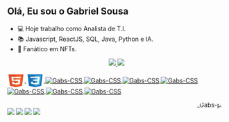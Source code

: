 ## Olá, Eu sou o Gabriel Sousa

- 💻 Hoje trabalho como Analista de T.I.
- 📚 Javascript, ReactJS, SQL, Java, Python e IA.
- 🎨 Fanático em NFTs.

<div align="center">
  <a href="https://github.com/gabrelo">
  <img height="180em" src="https://github-readme-stats.vercel.app/api?username=gabrelo&show_icons=true&theme=gruvbox&include_all_commits=true&count_private=true"/>
  <img height="180em" src="https://github-readme-stats.vercel.app/api/top-langs/?username=gabrelo&layout=compact&langs_count=7&theme=gruvbox"/>
</div>
  
  <div style="display: inline_block"><br>
  <img align="center" alt="Gabs-HTML" height="30" width="40" src="https://raw.githubusercontent.com/devicons/devicon/master/icons/html5/html5-original.svg">
  <img align="center" alt="Gabs-CSS" height="30" width="40" src="https://raw.githubusercontent.com/devicons/devicon/master/icons/css3/css3-original.svg">
  <img align="center" alt="Gabs-CSS" height="30" width="40" src="https://cdn.jsdelivr.net/gh/devicons/devicon/icons/javascript/javascript-original.svg" />
  <img align="center" alt="Gabs-CSS" height="30" width="40" src="https://cdn.jsdelivr.net/gh/devicons/devicon/icons/typescript/typescript-original.svg" />
  <img align="center" alt="Gabs-CSS" height="30" width="40"src="https://cdn.jsdelivr.net/gh/devicons/devicon/icons/photoshop/photoshop-plain.svg" />
  <img align="center" alt="Gabs-CSS" height="30" width="40" src="https://cdn.jsdelivr.net/gh/devicons/devicon/icons/figma/figma-original.svg" />
   <img align="center" alt="Gabs-CSS" height="30" width="40" src="https://cdn.jsdelivr.net/gh/devicons/devicon/icons/react/react-original.svg" />
   <img align="center" alt="Gabs-CSS" height="30" width="40" src="https://cdn.jsdelivr.net/gh/devicons/devicon/icons/python/python-original.svg" />
   <img align="center" alt="Gabs-CSS" height="30" width="40" src="https://cdn.jsdelivr.net/gh/devicons/devicon/icons/java/java-original.svg" />
    

  <img align="right" alt="Gabs-pic" height="150" style="border-radius:50px;" img src="https://thumbs2.imgbox.com/e2/f5/cijy0xDn_t.png" alt="image host"/></a>
</div>
  
  ##
 
<div> 
  <a href = "mailto:gabriel10moines@gmail.com"><img src="https://img.shields.io/badge/-Gmail-%23333?style=for-the-badge&logo=gmail&logoColor=white" target="_blank"></a>
  <a href="https://www.linkedin.com/in/https://www.linkedin.com/in/gabriel-sousa-633574204/" target="_blank"><img src="https://img.shields.io/badge/-LinkedIn-%230077B5?style=for-the-badge&logo=linkedin&logoColor=white" target="_blank"></a>
  <a href="https://instagram.com/gabs.eth" target="_blank"><img src="https://img.shields.io/badge/-Instagram-%23E4405F?style=for-the-badge&logo=instagram&logoColor=white" target="_blank"></a>
 <a href="gabs.eth#4370" target="_blank"><img src="https://img.shields.io/badge/Discord-7289DA?style=for-the-badge&logo=discord&logoColor=white" target="_blank"></a> 
  
 
 
</div>
